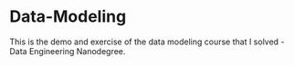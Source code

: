 # Data-Modeling
This is the demo and exercise of the data modeling course that I solved - Data Engineering Nanodegree.
